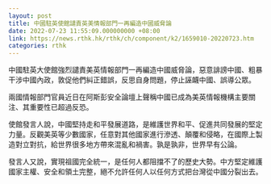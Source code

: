 ```yaml
---
layout: post
title: 中國駐英使館譴責英美情報部門一再編造中國威脅論
date: 2022-07-23 11:55:09.000000000 +08:00
link: https://news.rthk.hk/rthk/ch/component/k2/1659010-20220723.htm
categories: rthk
---
```


中國駐英大使館強烈譴責美英情報部門一再編造中國威脅論，惡意誹謗中國、粗暴干涉中國內政，敦促他們糾正錯誤，反思自身問題，停止誣衊中國、誤導公眾。

兩國情報部門官員近日在阿斯彭安全論壇上聲稱中國已成為美英情報機構主要關注、其重要性已超過反恐。

使館發言人說，中國堅持走和平發展道路，是維護世界和平、促進共同發展的堅定力量。反觀美英等少數國家，任意對其他國家進行滲透、顛覆和侵略，在國際上製造對立對抗，給世界很多地方帶來混亂和禍害。孰是孰非，世界早有公論。

發言人又說，實現祖國完全統一，是任何人都阻擋不了的歷史大勢。中方堅定維護國家主權、安全和領土完整，絕不允許任何人以任何方式把台灣從中國分裂出去。

